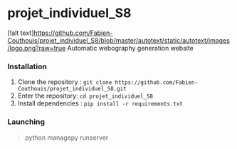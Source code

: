 # projet_individuel_S8

[!alt text]https://github.com/Fabien-Couthouis/projet_individuel_S8/blob/master/autotext/static/autotext/images/logo.png?raw=true
Automatic webography generation website

### Installation

1. Clone the repository : `git clone https://github.com/Fabien-Couthouis/projet_individuel_S8.git`
2. Enter the repository: `cd projet_individuel_S8`
3. Install dependencies : `pip install -r requirements.txt`

### Launching

> python managepy runserver
